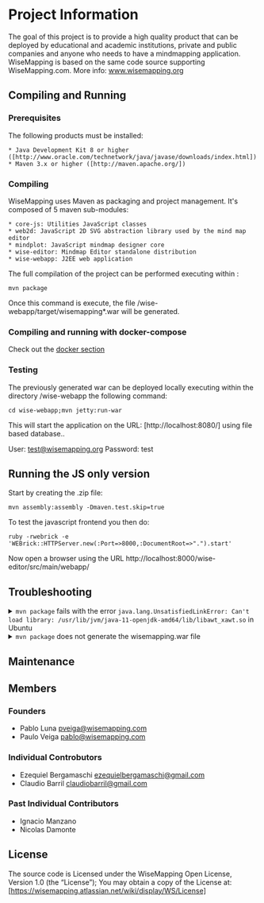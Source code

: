 # Project Information

The goal of this project is to provide a high quality product that can be deployed by educational and academic institutions, private and public companies and anyone who needs to have a mindmapping application. WiseMapping is based on the same code source supporting WiseMapping.com. More info: www.wisemapping.org

## Compiling and Running

### Prerequisites

The following products must be installed:

    * Java Development Kit 8 or higher ([http://www.oracle.com/technetwork/java/javase/downloads/index.html])
    * Maven 3.x or higher ([http://maven.apache.org/])

### Compiling

WiseMapping uses Maven as packaging and project management. It's composed of 5 maven sub-modules:

    * core-js: Utilities JavaScript classes
    * web2d: JavaScript 2D SVG abstraction library used by the mind map editor
    * mindplot: JavaScript mindmap designer core
    * wise-editor: Mindmap Editor standalone distribution
    * wise-webapp: J2EE web application 

The full compilation of the project can be performed executing within <project-dir>:

`mvn package`

Once this command is execute, the file <project-dir>/wise-webapp/target/wisemapping*.war will be generated.

### Compiling and running with docker-compose

Check out the [docker section](./docker/README.md)

### Testing
The previously generated war can be deployed locally executing within the directory <project-dir>/wise-webapp the following command:

`cd wise-webapp;mvn jetty:run-war`

This will start the application on the URL: [http://localhost:8080/] using file based database..

User: test@wisemapping.org
Password: test

## Running the JS only version

Start by creating the .zip file:

`mvn assembly:assembly -Dmaven.test.skip=true`

To test the javascript frontend you then do:

    ruby -rwebrick -e 'WEBrick::HTTPServer.new(:Port=>8000,:DocumentRoot=>".").start'

Now open a browser using the URL http://localhost:8000/wise-editor/src/main/webapp/

## Troubleshooting

<details>
    <summary>
    <code>mvn package</code> fails with the error <code>java.lang.UnsatisfiedLinkError: Can't load library: /usr/lib/jvm/java-11-openjdk-amd64/lib/libawt_xawt.so</code> in Ubuntu
    </summary>

    Make sure you have the jdk installed: `sudo apt-get install openjdk-11-jdk`
</details>

<details>
    <summary><code>mvn package</code> does not generate the wisemapping.war file </summary>

    Run `mvn clean install -DskipTests`
</details>

## Maintenance



## Members

### Founders

   * Pablo Luna <pveiga@wisemapping.com>
   * Paulo Veiga <pablo@wisemapping.com>

### Individual Controbutors

   * Ezequiel Bergamaschi <ezequielbergamaschi@gmail.com>
   * Claudio Barril <claudiobarril@gmail.com>

### Past Individual Contributors

   * Ignacio Manzano
   * Nicolas Damonte
   
## License

The source code is Licensed under the WiseMapping Open License, Version 1.0 (the “License”);
You may obtain a copy of the License at: [https://wisemapping.atlassian.net/wiki/display/WS/License]


